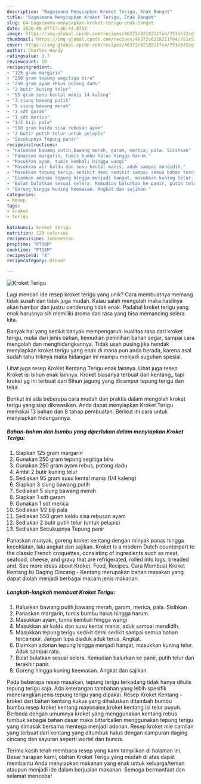 ```yaml
---
description: "Bagaimana Menyiapkan Kroket Terigu, Enak Banget"
title: "Bagaimana Menyiapkan Kroket Terigu, Enak Banget"
slug: 64-bagaimana-menyiapkan-kroket-terigu-enak-banget
date: 2020-08-07T17:46:43.075Z
image: https://img-global.cpcdn.com/recipes/46372c0218211fe4/751x532cq70/kroket-terigu-foto-resep-utama.jpg
thumbnail: https://img-global.cpcdn.com/recipes/46372c0218211fe4/751x532cq70/kroket-terigu-foto-resep-utama.jpg
cover: https://img-global.cpcdn.com/recipes/46372c0218211fe4/751x532cq70/kroket-terigu-foto-resep-utama.jpg
author: Charles Hardy
ratingvalue: 3.7
reviewcount: 10
recipeingredient:
- "125 gram margarin"
- "250 gram tepung segitiga biru"
- "250 gram ayam rebus potong dadu"
- "2 butir kuning telur"
- "95 gram susu kental manis 14 kaleng"
- "3 siung bawang putih"
- "5 siung bawang merah"
- "1 sdt garam"
- "1 sdt merica"
- "1/2 biji pala"
- "550 gram kaldu sisa rebusan ayam"
- "2 butir putih telur untuk pelapis"
- "Secukupnya Tepung panir"
recipeinstructions:
- "Haluskan bawang putih,bawang merah, garam, merica, pala. Sisihkan"
- "Panaskan margarin, tumis bumbu halus hingga harum."
- "Masukkan ayam, tumis kembali hingga wangi"
- "Masukkan air kaldu dan susu kental manis, aduk sampai mendidih."
- "Masukkan tepung terigu sedikit demi sedikit sampai semua bahan tercampur. Jangan lupa diaduk aduk terus. Angkat."
- "Diamkan adonan tepung hingga menjadi hangat, masukkan kuning telur. Aduk sampai rata."
- "Bulat bulatkan sesuai selera. Kemudian balurkan ke panir, putih telur dan terakhir panir."
- "Goreng hingga kuning keemasan. Angkat dan sajikan."
categories:
- Resep
tags:
- kroket
- terigu

katakunci: kroket terigu 
nutrition: 129 calories
recipecuisine: Indonesian
preptime: "PT30M"
cooktime: "PT36M"
recipeyield: "4"
recipecategory: Dinner

---
```



![Kroket Terigu](https://img-global.cpcdn.com/recipes/46372c0218211fe4/751x532cq70/kroket-terigu-foto-resep-utama.jpg)

Lagi mencari ide resep kroket terigu yang unik? Cara membuatnya memang tidak susah dan tidak juga mudah. Kalau salah mengolah maka hasilnya akan hambar dan justru cenderung tidak enak. Padahal kroket terigu yang enak harusnya sih memiliki aroma dan rasa yang bisa memancing selera kita.

Banyak hal yang sedikit banyak mempengaruhi kualitas rasa dari kroket terigu, mulai dari jenis bahan, kemudian pemilihan bahan segar, sampai cara mengolah dan menghidangkannya. Tidak usah pusing jika hendak menyiapkan kroket terigu yang enak di mana pun anda berada, karena asal sudah tahu triknya maka hidangan ini mampu menjadi suguhan spesial.

Lihat juga resep KroKet Kentang Terigu enak lainnya. Lihat juga resep Kroket isi bihun enak lainnya. Kroket biasanya terbuat dari kentang,, tapi kroket yg ini terbuat dari Bihun jagung yang dicampur tepung terigu dan telur.


Berikut ini ada beberapa cara mudah dan praktis dalam mengolah kroket terigu yang siap dikreasikan. Anda dapat menyiapkan Kroket Terigu memakai 13 bahan dan 8 tahap pembuatan. Berikut ini cara untuk menyiapkan hidangannya.

<!--inarticleads1-->

##### Bahan-bahan dan bumbu yang diperlukan dalam menyiapkan Kroket Terigu:

1. Siapkan 125 gram margarin
1. Gunakan 250 gram tepung segitiga biru
1. Gunakan 250 gram ayam rebus, potong dadu
1. Ambil 2 butir kuning telur
1. Sediakan 95 gram susu kental manis (1/4 kaleng)
1. Siapkan 3 siung bawang putih
1. Sediakan 5 siung bawang merah
1. Siapkan 1 sdt garam
1. Gunakan 1 sdt merica
1. Sediakan 1/2 biji pala
1. Sediakan 550 gram kaldu sisa rebusan ayam
1. Sediakan 2 butir putih telur (untuk pelapis)
1. Sediakan Secukupnya Tepung panir


Panaskan munyak, goreng kroket kentang dengan minyak panas hingga kecoklatan, lalu angkat dan sajikan. Kroket is a modern Dutch counterpart to the classic French croquettes, consisting of ingredients such as meat, seafood, cheese, and gravy that are refrigerated, rolled into logs, breaded and. See more ideas about Kroket, Food, Recipes. Cara Membuat Kroket Kentang Isi Daging Cincang - Kentang merupakan bahan masakan yang dapat diolah menjadi berbagai macam jenis makanan. 

<!--inarticleads2-->

##### Langkah-langkah membuat Kroket Terigu:

1. Haluskan bawang putih,bawang merah, garam, merica, pala. Sisihkan
1. Panaskan margarin, tumis bumbu halus hingga harum.
1. Masukkan ayam, tumis kembali hingga wangi
1. Masukkan air kaldu dan susu kental manis, aduk sampai mendidih.
1. Masukkan tepung terigu sedikit demi sedikit sampai semua bahan tercampur. Jangan lupa diaduk aduk terus. Angkat.
1. Diamkan adonan tepung hingga menjadi hangat, masukkan kuning telur. Aduk sampai rata.
1. Bulat bulatkan sesuai selera. Kemudian balurkan ke panir, putih telur dan terakhir panir.
1. Goreng hingga kuning keemasan. Angkat dan sajikan.


Pada beberapa resep masakan, tepung terigu terkadang tidak hanya ditulis tepung terigu saja. Ada keterangan tambahan yang lebih spesifik menerangkan jenis tepung terigu yang dipakai. Resep Kroket Kentang - kroket dari bahan kentang kukus yang dihaluskan ditambah bumbu bumbu.resep kroket kentang mayonaise,kroket kentang isi telur puyuh. Berbeda dengan umumnya kroket yang menggunakan kentang rebus tumbuk sebagai bahan dasar maka bitterballen menggunakan tepung terigu yang dimasak bersama mentega menjadi adonan. Resep kroket mie camilan yang terbuat dari kentang yang ditumbuk halus dengan campuran daging cincang dan sayuran seperti wortel dan buncis. 

Terima kasih telah membaca resep yang kami tampilkan di halaman ini. Besar harapan kami, olahan Kroket Terigu yang mudah di atas dapat membantu Anda menyiapkan makanan yang enak untuk keluarga/teman ataupun menjadi ide dalam berjualan makanan. Semoga bermanfaat dan selamat mencoba!
